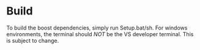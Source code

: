 # Build

To build the boost dependencies, simply run Setup.bat/sh.
For windows environments, the terminal should _NOT_ be the VS developer terminal. This is subject to change.
